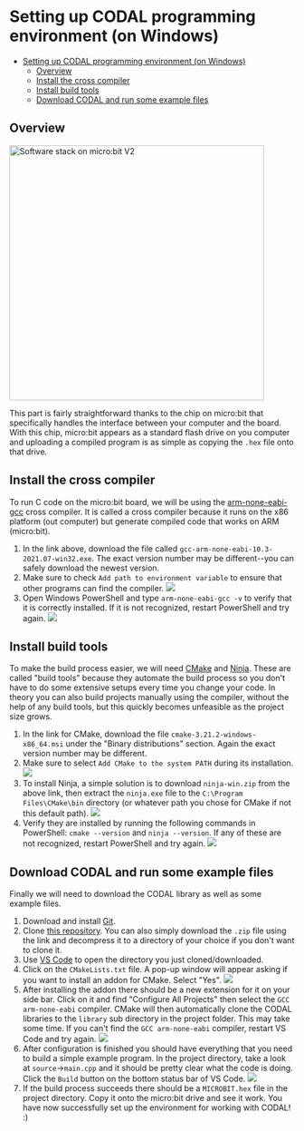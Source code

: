 # Setting up CODAL programming environment (on Windows)

- [Setting up CODAL programming environment (on Windows)](#setting-up-codal-programming-environment-on-windows)
  - [Overview](#overview)
  - [Install the cross compiler](#install-the-cross-compiler)
  - [Install build tools](#install-build-tools)
  - [Download CODAL and run some example files](#download-codal-and-run-some-example-files)

## Overview

<img src="assets/codal.png" alt="Software stack on micro:bit V2" width="450"/>

This part is fairly straightforward thanks to the chip on micro:bit that specifically handles the interface between your computer and the board. With this chip, micro:bit appears as a standard flash drive on you computer and uploading a compiled program is as simple as copying the `.hex` file onto that drive.

## Install the cross compiler

To run C code on the micro:bit board, we will be using the [arm-none-eabi-gcc](https://developer.arm.com/tools-and-software/open-source-software/developer-tools/gnu-toolchain/gnu-rm/downloads) cross compiler. It is called a cross compiler because it runs on the x86 platform (out computer) but generate compiled code that works on ARM (micro:bit).

 1. In the link above, download the file called `gcc-arm-none-eabi-10.3-2021.07-win32.exe`. The exact version number may be different--you can safely download the newest version.
 2. Make sure to check `Add path to environment variable` to ensure that other programs can find the compiler. ![](assets/2021-09-14%20(1).png)
 3. Open Windows PowerShell and type `arm-none-eabi-gcc -v` to verify that it is correctly installed. If it is not recognized, restart PowerShell and try again. ![](assets/2021-09-14%20(2).png)

## Install build tools

To make the build process easier, we will need [CMake](https://cmake.org/download) and [Ninja](https://github.com/ninja-build/ninja/releases). These are called "build tools" because they automate the build process so you don't have to do some extensive setups every time you change your code. In theory you can also build projects manually using the compiler, without the help of any build tools, but this quickly becomes unfeasible as the project size grows.

1. In the link for CMake, download the file `cmake-3.21.2-windows-x86_64.msi` under the "Binary distributions" section. Again the exact version number may be different.
2. Make sure to select `Add CMake to the system PATH` during its installation. ![](assets/2021-09-14%20(3).png)
3. To install Ninja, a simple solution is to download `ninja-win.zip` from the above link, then extract the `ninja.exe` file to the `C:\Program Files\CMake\bin` directory (or whatever path you chose for CMake if not this default path). ![](assets/2021-09-14%20(4).png)
4. Verify they are installed by running the following commands in PowerShell: `cmake --version` and `ninja --version`. If any of these are not recognized, restart PowerShell and try again. ![](assets/2021-09-14%20(5).png)

## Download CODAL and run some example files
Finally we will need to download the CODAL library as well as some example files.

1. Download and install [Git](https://git-scm.com/).
2. Clone [this repository](https://github.com/lancaster-university/microbit-v2-samples). You can also simply download the `.zip` file using the link and decompress it to a directory of your choice if you don't want to clone it.
3. Use [VS Code](https://code.visualstudio.com/) to open the directory you just cloned/downloaded.
4. Click on the `CMakeLists.txt` file. A pop-up window will appear asking if you want to install an addon for CMake. Select "Yes". ![](assets/2021-09-14%20(6).png)
5. After installing the addon there should be a new extension for it on your side bar. Click on it and find "Configure All Projects" then select the `GCC arm-none-eabi` compiler. CMake will then automatically clone the CODAL libraries to the `library` sub directory in the project folder. This may take some time. If you can't find the `GCC arm-none-eabi` compiler, restart VS Code and try again. ![](assets/2021-09-14%20(13).png)
6. After configuration is finished you should have everything that you need to build a simple example program. In the project directory, take a look at `source`->`main.cpp` and it should be pretty clear what the code is doing. Click the `Build` button on the bottom status bar of VS Code. ![](assets/2021-09-14%20(14).png)
7. If the build process succeeds there should be a `MICROBIT.hex` file in the project directory. Copy it onto the micro:bit drive and see it work. You have now successfully set up the environment for working with CODAL! :)